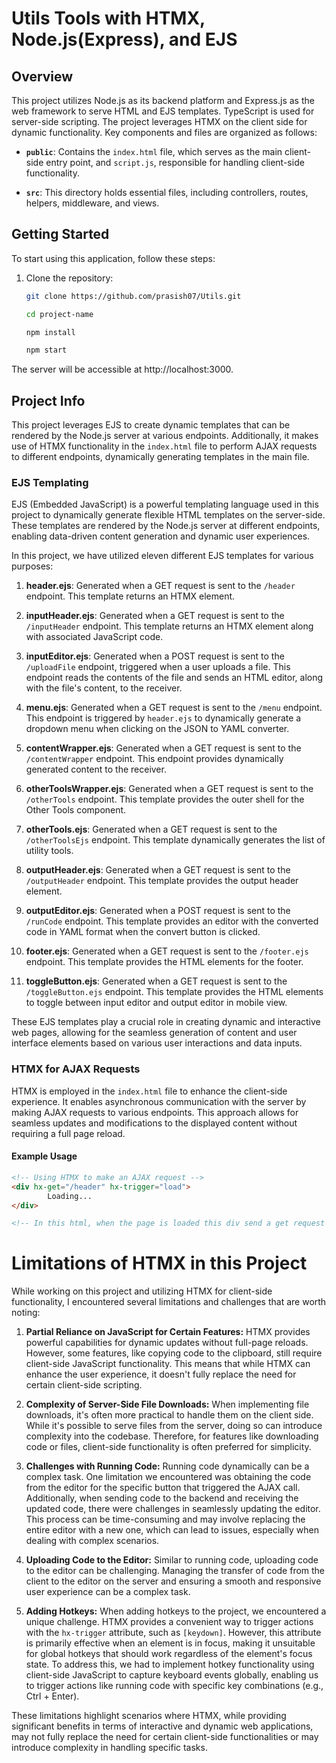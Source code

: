 # Utils Tools with HTMX, Node.js(Express), and EJS

## Overview

This project utilizes Node.js as its backend platform and Express.js as the web framework to serve HTML and EJS templates. TypeScript is used for server-side scripting. The project leverages HTMX on the client side for dynamic functionality. Key components and files are organized as follows:

- **`public`**: Contains the `index.html` file, which serves as the main client-side entry point, and `script.js`, responsible for handling client-side functionality.

- **`src`**: This directory holds essential files, including controllers, routes, helpers, middleware, and views.

## Getting Started

To start using this application, follow these steps:

1. Clone the repository:

   ```sh
   git clone https://github.com/prasish07/Utils.git
   
   cd project-name

   npm install

   npm start

The server will be accessible at http://localhost:3000.

## Project Info

This project leverages EJS to create dynamic templates that can be rendered by the Node.js server at various endpoints. Additionally, it makes use of HTMX functionality in the `index.html` file to perform AJAX requests to different endpoints, dynamically generating templates in the main file.

### EJS Templating

EJS (Embedded JavaScript) is a powerful templating language used in this project to dynamically generate flexible HTML templates on the server-side. These templates are rendered by the Node.js server at different endpoints, enabling data-driven content generation and dynamic user experiences.

In this project, we have utilized eleven different EJS templates for various purposes:

1. **header.ejs**: Generated when a GET request is sent to the `/header` endpoint. This template returns an HTMX element.

2. **inputHeader.ejs**: Generated when a GET request is sent to the `/inputHeader` endpoint. This template returns an HTMX element along with associated JavaScript code.

3. **inputEditor.ejs**: Generated when a POST request is sent to the `/uploadFile` endpoint, triggered when a user uploads a file. This endpoint reads the contents of the file and sends an HTML editor, along with the file's content, to the receiver.

4. **menu.ejs**: Generated when a GET request is sent to the `/menu` endpoint. This endpoint is triggered by `header.ejs` to dynamically generate a dropdown menu when clicking on the JSON to YAML converter.

5. **contentWrapper.ejs**: Generated when a GET request is sent to the `/contentWrapper` endpoint. This endpoint provides dynamically generated content to the receiver.

6. **otherToolsWrapper.ejs**: Generated when a GET request is sent to the `/otherTools` endpoint. This template provides the outer shell for the Other Tools component.

7. **otherTools.ejs**: Generated when a GET request is sent to the `/otherToolsEjs` endpoint. This template dynamically generates the list of utility tools.

8. **outputHeader.ejs**: Generated when a GET request is sent to the `/outputHeader` endpoint. This template provides the output header element.

9. **outputEditor.ejs**: Generated when a POST request is sent to the `/runCode` endpoint. This template provides an editor with the converted code in YAML format when the convert button is clicked.

10. **footer.ejs**: Generated when a GET request is sent to the `/footer.ejs` endpoint. This template provides the HTML elements for the footer.

11. **toggleButton.ejs**: Generated when a GET request is sent to the `/toggleButton.ejs` endpoint. This template provides the HTML elements to toggle between input editor and output editor in mobile view.

These EJS templates play a crucial role in creating dynamic and interactive web pages, allowing for the seamless generation of content and user interface elements based on various user interactions and data inputs.

### HTMX for AJAX Requests

HTMX is employed in the `index.html` file to enhance the client-side experience. It enables asynchronous communication with the server by making AJAX requests to various endpoints. This approach allows for seamless updates and modifications to the displayed content without requiring a full page reload.

#### Example Usage

```html
<!-- Using HTMX to make an AJAX request -->
<div hx-get="/header" hx-trigger="load">
        Loading...
</div>

<!-- In this html, when the page is loaded this div send a get request to locolhost:3000/header to get the header html templete and after getting that, it replace this div with the component get from the request.-->
```

# Limitations of HTMX in this Project

While working on this project and utilizing HTMX for client-side functionality, I encountered several limitations and challenges that are worth noting:

1. **Partial Reliance on JavaScript for Certain Features:** HTMX provides powerful capabilities for dynamic updates without full-page reloads. However, some features, like copying code to the clipboard, still require client-side JavaScript functionality. This means that while HTMX can enhance the user experience, it doesn't fully replace the need for certain client-side scripting.

2. **Complexity of Server-Side File Downloads:** When implementing file downloads, it's often more practical to handle them on the client side. While it's possible to serve files from the server, doing so can introduce complexity into the codebase. Therefore, for features like downloading code or files, client-side functionality is often preferred for simplicity.

3. **Challenges with Running Code:** Running code dynamically can be a complex task. One limitation we encountered was obtaining the code from the editor for the specific button that triggered the AJAX call. Additionally, when sending code to the backend and receiving the updated code, there were challenges in seamlessly updating the editor. This process can be time-consuming and may involve replacing the entire editor with a new one, which can lead to issues, especially when dealing with complex scenarios.

4. **Uploading Code to the Editor:** Similar to running code, uploading code to the editor can be challenging. Managing the transfer of code from the client to the editor on the server and ensuring a smooth and responsive user experience can be a complex task.

5. **Adding Hotkeys:** When adding hotkeys to the project, we encountered a unique challenge. HTMX provides a convenient way to trigger actions with the `hx-trigger` attribute, such as `[keydown]`. However, this attribute is primarily effective when an element is in focus, making it unsuitable for global hotkeys that should work regardless of the element's focus state. To address this, we had to implement hotkey functionality using client-side JavaScript to capture keyboard events globally, enabling us to trigger actions like running code with specific key combinations (e.g., Ctrl + Enter).

These limitations highlight scenarios where HTMX, while providing significant benefits in terms of interactive and dynamic web applications, may not fully replace the need for certain client-side functionalities or may introduce complexity in handling specific tasks.
